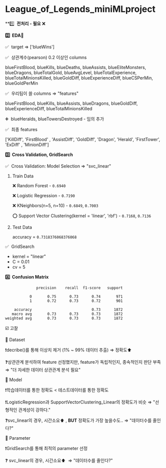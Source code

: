 # League_of_Legends_miniMLproject

**1️⃣  **전처리 - 필요** ❌

**2️⃣  EDA**🤩 

✅  target ⇒ ['blueWins']

✅  상관계수(pearson) 0.2 이상인 columns

blueFirstBlood, blueKills, blueDeaths, blueAssists, blueEliteMonsters, blueDragons, blueTotalGold, blueAvgLevel, blueTotalExperience, blueTotalMinionsKilled, blueGoldDiff, blueExperienceDiff, blueCSPerMin, blueGoldPerMin

✅  우리팀이 쓸 columns ⇒ "features"

blueFirstBlood, blueKills, blueAssists, blueDragons, blueGoldDiff, blueExperienceDiff, blueTotalMinionsKilled 

➕  blueHeralds, blueTowersDestroyed - 임의 추가

✅  최종 features

['KillDiff', 'FirstBlood' , 'AssistDiff', 'GoldDiff', 'Dragon', 'Herald', 'FirstTower', 'ExDiff' , 'MinionDiff']

**3️⃣  Cross Validation, GridSearch**

✅  Cross Validation: Model Selection ⇒ "svc_linear"

1. Train Data
    
    ❌ Random Forest - `0.6940`
    
    ❌ Logistic Regression - `0.7190` 
    
    ❌ KNeighbors(n=5, n=10) - `0.6849`, `0.7003`
    
    ⭕️ Support Vector Clustering(kernel = 'linear', 'rbf') - `0.7168`, `0.7136`
    
2. Test Data
    
    accuracy = `0.7318376068376068`
    

✅  GridSearch

- kernel = "linear"
- C = 0.01
- cv = 5

**4️⃣  Confusion Matrix**

```
              precision    recall  f1-score   support

           0       0.75      0.73      0.74       971
           1       0.72      0.73      0.72       901

    accuracy                           0.73      1872
   macro avg       0.73      0.73      0.73      1872
weighted avg       0.73      0.73      0.73      1872
```

☑️ 고찰

📶 Dataset 

❗️decribe()를 통해 이상치 제거 (1% ~ 99% 데이터 추출) ⇒ 정확도⬆️

❓상관관계 분석하여 feature 선정했지만, feature가 독립적인지, 종속적인지 판단 부족 ⇒ "더 자세한 데이터 상관관계 분석 필요"

🤖 Model

❗️학습데이터를 통한 정확도 < 테스트데이터를 통한 정확도

❗️LogisticRegression과 SupportVectorClustering_Linear의 정확도가 비슷 ⇒ "선형적인 관계성이 강하다."

❓svc_linear의 경우, 시간소요⬆️ , **BUT** 정확도가 가장 높을수도.. ⇒ "데이터수를 줄인다?"

🔢 Parameter

❗️GridSearch를 통해 최적의 parameter 선정

❓ svc_linear의 경우, 시간소요⬆️  ⇒ "데이터수를 줄인다?"
